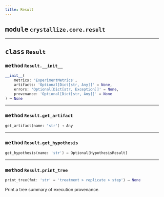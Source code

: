 ```yaml
---
title: Result
---
```



## <kbd>module</kbd> `crystallize.core.result`






---

## <kbd>class</kbd> `Result`




### <kbd>method</kbd> `Result.__init__`

```python
__init__(
    metrics: 'ExperimentMetrics',
    artifacts: 'Optional[Dict[str, Any]]' = None,
    errors: 'Optional[Dict[str, Exception]]' = None,
    provenance: 'Optional[Dict[str, Any]]' = None
) → None
```








---

### <kbd>method</kbd> `Result.get_artifact`

```python
get_artifact(name: 'str') → Any
```





---

### <kbd>method</kbd> `Result.get_hypothesis`

```python
get_hypothesis(name: 'str') → Optional[HypothesisResult]
```





---

### <kbd>method</kbd> `Result.print_tree`

```python
print_tree(fmt: 'str' = 'treatment > replicate > step') → None
```

Print a tree summary of execution provenance. 


